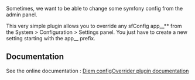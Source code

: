 Sometimes, we want to be able to change some symfony config from the admin panel.

This very simple plugin allows you to override any sfConfig app__** from the System > Configuration > Settings panel.
You just have to create a new setting starting with the app__ prefix.

Documentation
-------------

See the online documentation : [Diem configOverrider plugin documentation](http://diem-project.org/plugins/dmconfigoverriderplugin)